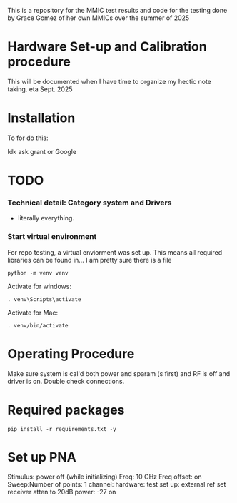   This is a repository for the MMIC test results and code for the testing done by Grace Gomez of her own MMICs over the summer of 2025

# Hardware Set-up and Calibration procedure 

This will be documented when I have time to organize my hectic note taking. eta Sept. 2025

# Installation

To for do this:

Idk ask grant or Google

# TODO

### Technical detail: Category system and Drivers

- literally everything.

### Start virtual environment ###

For repo testing, a virtual enviorment was set up. This means all  required libraries can be found in... I am pretty sure there is a file

```
python -m venv venv
```

Activate for windows:

```
. venv\Scripts\activate
```

Activate for Mac:

```
. venv/bin/activate
```

# Operating Procedure #
Make sure system is cal'd both power and sparam (s first) and RF is off and driver is on. Double check connections. 


# Required packages #

```
pip install -r requirements.txt -y
```

# Set up PNA
Stimulus: power off (while initializing)
Freq: 10 GHz
Freq offset: on
Sweep:Number of points: 1
channel: hardware: test set up: external ref
set receiver atten to 20dB
power: -27 on